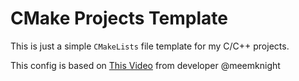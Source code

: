 # CMake Projects Template

This is just a simple `CMakeLists` file template for my C/C++ projects.

This config is based on [This Video](https://www.youtube.com/watch?v=IBgfeZME2Vw) from developer @meemknight